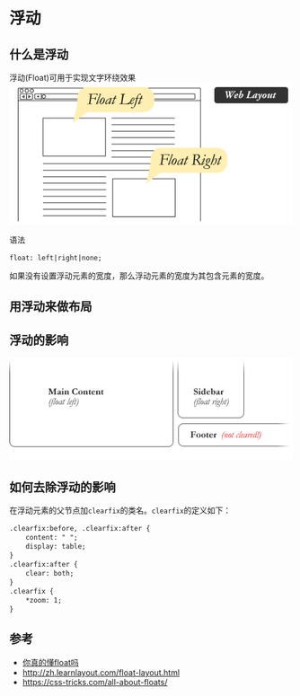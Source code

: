 # 浮动
## 什么是浮动
浮动(Float)可用于实现文字环绕效果
![浮动](../../../asset/float/float.png)

语法
```
float: left|right|none;
```

如果没有设置浮动元素的宽度，那么浮动元素的宽度为其包含元素的宽度。

## 用浮动来做布局


## 浮动的影响

![浮动的影响](../../../asset/float/effect.png)

## 如何去除浮动的影响
在浮动元素的父节点加`clearfix`的类名。`clearfix`的定义如下：

```
.clearfix:before, .clearfix:after {
    content: " ";
    display: table;
}
.clearfix:after {
    clear: both;
}
.clearfix {
    *zoom: 1;
}
```


## 参考
* [你真的懂float吗](http://div.io/topic/1278)
* http://zh.learnlayout.com/float-layout.html
* https://css-tricks.com/all-about-floats/
